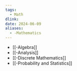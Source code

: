 ```yaml
---
tags:
  - Math
dlink: 
date: 2024-06-09
aliases:
  - -Mathematics
---
```

- [[-Algebra]]
- [[-Analysis]]
- [[-Discrete Mathematics]]
- [[-Probability and Statistics]]